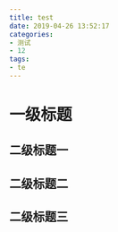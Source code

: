 ```yaml
---
title: test
date: 2019-04-26 13:52:17
categories:
- 测试
- 12
tags:
- te
---
```



# 一级标题

## 二级标题一

## 二级标题二

## 二级标题三
